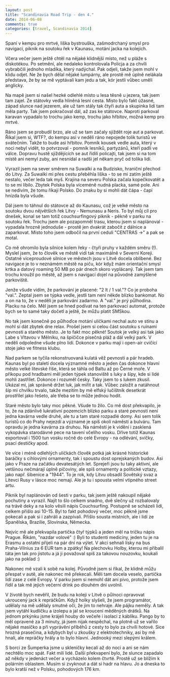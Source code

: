 ```yaml
---
layout: post
title: "Scandinavia Road Trip - den 4."
date: 2014-06-08
comments: true
categories: [travel, Scandinavia 2014]
---
```


Spaní v kempu pro mrtvé, liška bystrouška, zašmodrchaný smysl pro navigaci, piknik na soutoku řek v Kaunasu, motání jacka na kolejích.

<!--more-->

Včera večer jsem ještě chtěl na nějaké klidnější místo, než u pláže s diskotékou. Po setmění, ale nedaleko kontrolovala Policja a za chvíli vybrabčili jednoho mladíka, který nadýchal. Pak odjeli, takže jsem mohl v klidu odjet. Ne že bych dělal nějaké lumpárny, ale prostě mě úplně nelákala představa, že by se mě vyptávali kam jedu a tak, kór jestli vůbec uměli anglicky.

Na mapě jsem si našel hezké odlehlé místo u lesa těsně u jezera, tak jsem tam zajel. Ze státovky vedla hliněná lesní cesta. Místo bylo fakt úžasné, západ slunce nad jezerem, ale už tam stály tak čtyři auta a skupinka lidí tam měla party. Tak jsem pokračoval dál, až zas ke státovce. Naproti parkoval karavan vypadalo to trochu jako kemp, trochu jako hřbitov, možná kemp pro mrtvé.

Ráno jsem se probudil brzo, ale už se tam začaly sjíždět roje aut a parkovat. Říkal jsem si, WTF?, do kempu asi v neděli ráno nepojede tolik turistů ve svátečním. Takže to bude asi hřbitov. Pomník kousek vedle auta, který v noci nebyl vidět, to potvrzoval - pomník lesníků, partyzánů, kteří padli ve válce. Dopravu hustě sjíždějících se aut řídili policajti, tak jsem si na tom místě ani nemyl zuby, ani nesnídal a radši jel někam pryč od tolika lidí.

Vyrazil jsem na sever směrem na Suwalki a na Budzisko, hraniční přechod do Litvy. Za Suwalki mi přes cestu přeběhla liška - to se mi zatím ještě nestalo, večer leda tak myš. Krajina na severu Polska začala kopečkovatět a to se mi líbilo. Zbytek Polska byla víceméně nudná placka, samé pole. Ani se nedivím, že tomu říkají Polsko. Do znaku by si mohli dát čápa - čapí hnízda byla všude.

Dál jsem to táhnul do státovce až do Kaunasu, což je velké město na soutoku dvou nějvětších řek Litvy - Nemunasu a Neris. To byl můj cíl pro dnešek, konal se tam totiž couchsurfingový piknik - pěkně v parku na soutoku řek. Trochu jsem ale pozapomněl trasu, kterou jsem si naplánoval - vypadala hrozně jednoduše - prostě jen dvakrát zabočit z dálnice a zaparkovat. Místo toho jsem odbočil na první ceduli "CENTRAS ->" a pak se motal.

Co mě ohromilo byla silnice kolem řeky - čtyři pruhy v každém směru (!). Myslel jsem, že to člověk ve městě vidí tak maximálně v Severní Koreji. Ostatně víceproudové silnice ve městech jsou v Litvě docela oblíbené. Bez navigace je to v neznámém městě na piču, kór když mám orientační smysl krtka a datový roaming 50 MB po pár dnech skoro vyplácaný. Tak jsem tam trochu kroužil po městě, až jsem s navigací dojel na původně zamýšlené parkoviště.

Jenže všude vidím, že parkování je placené: "2 lt / 1 val."? Co je proboha "val.". Zeptal jsem se týpka vedle, jestli tam není někde blízko bankomat. No a on na to, že v neděli je parkování zadarmo. A "val." je prý půlhodina. Placku na čelo. Měl jsem se hned podívat na ten parkovací automat, protože bych se to samé taky dočetl a ještě, že můžu platit SMSkou.

No tak jsem konečně po půlhoďce motání uličkami nechal auto ve stínu a mohl si dát zbytek dne relax. Prošel jsem si celou část soutoku s ruinami pevnosti a starého město. Je to fakt moc pěkné! Soutok je velký asi tak jako Labe s Vltavou v Mělníku, na špičičce písečná pláž a dál velký park. V neděli odpoledne všude plno lidí. Dokonce v parku mají i open-air cvičící stoje jako ve fitness klubu.

Nad parkem se tyčila rekonstruovaná kulatá věž pevnosti a pár hradeb. Kaunas byl po staletí docela významné město a jeden čas dokonce hlavní město velké litevské říše, která se táhla od Baltu až po Černé moře. V příkopu pod hradbami měl jeden týpek stanoviště s luky a šípy, kde si lidé mohli zastřílet. Dokonce i rozuměl česky. Taky jsem to s lukem zkusil. Ukázal mi, jak správně držet luk, jak mířit a tak. Vůbec založit a natáhnout šíp mi chvilku trvalo, takže mezitím by mě elfský lučištník desetkrát prostřílel jako řešeto, ale třeba se to může jednou hodit.

Staré město bylo taky moc pěkné. Všude to žilo. Co mě dost překvapilo, je to, že na zdánlivě lukrativní pozemcích blízko parku a staré pevnosti není jedna kavárna vedle druhé, ale tu a tam staré rozpadlé domy. Asi sem tolik turistů co do Prahy nejezdí a významé je spíš okolí náměstí a bulváru. Tam opravdu je jedna kavárna za druhou. Na náměstí je k vidění i zasklená vykopávka starodávné pece na tavení včelího vosku. Dříve totiž Kaunas exportoval i 1500 tun vosku ročně do celé Evropy - na odlévání, svíčky, psací destičky apod.

Ve více i méně odlehlých uličkách člověk potká jak krásné historické baráčky s cihlovými ornamenty, tak i spoustu dost oprejskaných budov. Asi jako v Praze na začátku devatesátých let. Sprejeři jsou tu taky aktivní, ale vetšinou nečmárají úplně píčoviny, ale spíš ornamenty a politické vztazy, jako např. šibenice a "1944". To je rok, kdy Litvu obsadil Sovětský svaz a Litevci Rusy v lásce moc nemají. Ale je tu i spousta velmi vtipného street artu.

Piknik byl naplánován od šesti v parku, tak jsem ještě nakoupil nějaké pochutiny a vyrazil. Najít to šlo celkem snadno, dvě slečny už rozbalovaly na trávě deky a na kolo věsili nápis Couchsurfing. Postupně se scházeli lidi, celkem přišlo asi 10-15. Byl to fakt pohodový večer, moc pěkně jsme pokecali a pak si i zahráli a zazpívali. Přišlo sousta místních, ale i lidi ze Španělska, Brazílie, Slovinska, Německa.

Nejvíc mě ale překvapila partička čtyř týpků a jeden měl na tričku nápis Prague. Říkám, "nazdar volové" :) Byli to studenti medicíny, jeden tu je na Erasmu a ostatní přijeli na pár dní na výlet. V akci sehnali lísky na bus Praha-Vilnius za 6 EUR tam a zpátky! Na plechovku Holby, kterou mi přibalil táta jen tak pro jistotu a já ji považoval spíš za takovou nouzovku, koukali jako na poklad :)

Nakonec mě vzali k sobě na kolej. Původně jsem si říkal, že klidně můžu přespat v autě, ale nakonec mě překecali. Měli tam docela veselo, partička lidí zase z celé Evropy. V parku jsem si nemohl dát ani pivo, protože jsem řídil a tak mě jejich večerní drink po dlouhém dni uvolnil.

V životě bych nevěřil, že budu na koleji v Litvě o půlnoci opravovat ukroucený jack k repráčkům. Když holky slyšeli, že jsem programátor, udělaly na mě udělaly smutné oči, že jim to nehraje. Ale pájku neměly. A tak jsem vytáhl kudličku a izolepu a jal se kroucení měděných drátků. Na jednom prkýnku jsme krájeli houby do večeře i isolaci z káblíku. Pango by to měl opravené za 3 minuty, já jsem nijak nespěchal, na plotně už se vařilo nějaké masíčko a při vyprávění příběhů z cesty to bylo za chvíli hotové. Sice hrozná prasečina, a kdybych byl u zkoušky z elektrotechniky, asi by mě hnali, ale repráčky hrály a to bylo hlavní. Jednooký mezi slepými králem.

S borci ze Šumperka jsme u skleničky kecali až do noci a ani se nám nechtělo moc spát. Fakt milí lidé. Další překvapení bylo, že slunce zapadalo až někdy v jedenáct večer a vycházelo kolem čtvrté. Prostě už se blížím k polárním oblastem. Musím si zvyknout a dát si hadr na hlavu. Jo a dneska to bylo kratší než v Polsku, pohodových 176 km.
